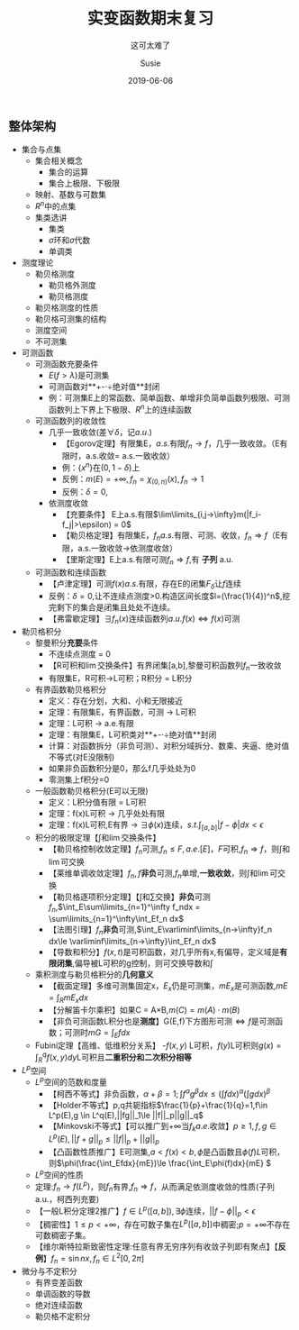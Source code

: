﻿---
layout:     post
title:      实变函数期末复习
subtitle:   这可太难了
date:       2019-06-06
author:     Susie
header-img: img/post-bg-2015.jpg
catalog: true
tags:
    - 统计基础
    - 期末
    - 总结
---

## 整体架构
- 集合与点集
    - 集合相关概念
        - 集合的运算
        - 集合上极限、下极限
    -  映射、基数与可数集
    -  $R^n$中的点集
    -  集类选讲
        -  集类
        -  $\sigma$环和$\sigma$代数
        -  单调类
-  测度理论
    -  勒贝格测度
        -  勒贝格外测度
        -  勒贝格测度
    -   勒贝格测度的性质
    -   勒贝格可测集的结构
    -   测度空间
    -   不可测集
-  可测函数
    - 可测函数充要条件
        -  $E(f>\lambda)$是可测集
        -  可测函数对**+-$\cdot$÷绝对值**封闭
        -  例：可测集E上的常函数、简单函数、单增非负简单函数列极限、可测函数列上下界上下极限、$R^n$上的连续函数
    - 可测函数列的收敛性
        -  几乎一致收敛(差$\forall\delta$，记$a.u.$)
            -  【Egorov定理】有限集E，$a.s.$有限$f_n→f$，几乎一致收敛。（E有限时，a.s.收敛= a.s.一致收敛）
            -  例：{$x^n$}在$(0,1-\delta)$上
            -  反例：$m(E)=+\infty,f_n = \chi_{(0,n)}(x),f_n→1$
            -  反例：$\delta =0$,
        -  依测度收敛
            - 【充要条件】 E上a.s.有限$\lim\limits_{i,j→\infty}m(|f_i-f_j|>\epsilon) = 0$
            - 【勒贝格定理】有限集E，$f_na.s.$有限、可测、收敛，$f_n\Rightarrow f$（E有限，a.s.一致收敛→依测度收敛）
            - 【里斯定理】E上a.s.有限可测$f_n\Rightarrow f$,有 **子列** a.u.
    -  可测函数和连续函数
        - 【卢津定理】可测$f(x)a.s.$有限，存在E的闭集$F_\delta$让$f$连续
        - 反例：$\delta = 0$,让不连续点测度>0.构造区间长度$l=(\frac{1}{4})^n$,挖完剩下的集合是闭集且处处不连续。
        - 【弗雷歇定理】$\exists f_n(x)$连续函数列$a.u.f(x)\iff f(x)$可测
-  勒贝格积分
    - 黎曼积分**充要**条件
        - 不连续点测度 = 0
        - 【R可积和$\lim\limits$交换条件】有界闭集[a,b],黎曼可积函数列$f_n$一致收敛
        - 有限集E，R可积→L可积；R积分 = L积分
    - 有界函数勒贝格积分
        - 定义：存在分划，大和、小和无限接近
        - 定理：有限集E，有界函数，可测 → L可积
        - 定理：L可积 → a.e.有限
        - 定理：有限集E，L可积类对**+-$\cdot$÷绝对值**封闭
        - 计算：对函数拆分（非负可测）、对积分域拆分、数乘、夹逼、绝对值不等式(对E没限制)
        - 如果非负函数积分是0，那么f几乎处处为0
        - 零测集上f积分=0
    - 一般函数勒贝格积分(E可以无限)
        - 定义：L积分值有限 = L可积
        - 定理：f(x)L可积 → 几乎处处有限
        - 定理：f(x)L可积,E有界 → $\exists \phi(x)$连续，$s.t.\int_{[a,b]}|f-\phi|dx<\epsilon$
    - 积分的极限定理【$\int$和$\lim\limits$交换条件】
        - 【勒贝格控制收敛定理】$f_n$可测,$f_n\le F,a.e.[E]，F$可积,$f_n\Rightarrow f$，则$\int$和$\lim$可交换
        - 【莱维单调收敛定理】$f_n,f$**非负**可测,$f_n$单增,**一致收敛**，则$\int$和$\lim$可交换
        - 【勒贝格逐项积分定理】【$\int$和$\sum$交换】**非负**可测$f_n$,$\int_E\sum\limits_{n=1}^\infty f_ndx = \sum\limits_{n=1}^\infty\int_Ef_n dx$    
        - 【法图引理】$f_n$**非负**可测,$\int_E\varliminf\limits_{n→\infty}f_n dx\le \varliminf\limits_{n→\infty}\int_Ef_n dx$
        - 【导数和积分】$f(x,t)$是可积函数，对几乎所有x,有偏导，定义域是**有限闭集**,偏导被L可积的g控制，则可交换导数和$\int$
    - 乘积测度与勒贝格积分的**几何意义**
        - 【截面定理】多维可测集固定x，$E_x$仍是可测集，$mE_x$是可测函数,$mE = \int_RmE_xdx$
        - 【分解笛卡尔乘积】如果C = A×B,$m(C) = m(A)\cdot m(B)$
        - 【非负可测函数L积分也是**测度**】G(E,f)下方图形可测$\iff f$是可测函数；可测时$mG = \int_Efdx$
    - Fubini定理【高维、低维积分关系】
        -$f(x,y)$ L可积，$f(y)$L可积则$g(x) = \int_R^qf(x,y)dy$L可积且**二重积分和二次积分相等**
-  $L^p$空间
    -  $L^p$空间的范数和度量
        - 【柯西不等式】非负函数，$\alpha + \beta =1;\int f^\alpha g^\beta dx\le(\int fdx)^\alpha(\int g dx)^\beta$  
        - 【Holder不等式】p,q共轭指标$\frac{1}{p}+\frac{1}{q}=1,f\in L^p(E),g \in L^q(E),||fg||_1\le ||f||_p||g||_q$
        - 【Minkovski不等式】【可以推广到$+\infty$当$f_ka.e.$收敛】$p\ge 1,f,g\in L^p(E),||f+g||_p\le ||f||_p+||g||_p$
        - 【凸函数性质推广】E可测集,$a<f(x)<b,\phi$是凸函数且$\phi(f)L$可积，则$\phi(\frac{\int_Efdx}{mE})\le \frac{\int_E\phi(f)dx}{mE} $
    -  $L^p$空间的性质
      -  定理:$f_n→f(L^p)$，则$f_n$有界,$f_n\Rightarrow f$，从而满足依测度收敛的性质(子列a.u.，柯西列充要)
      -  【一般L积分定理2推广】$f\in L^p([a,b]),\exists \phi$连续，$||f-\phi||_p<\epsilon$
      -  【稠密性】$1\le p<+\infty$，存在可数子集在$L^p([a,b])$中稠密;$p = +\infty$不存在可数稠密子集。
      -  【维尔斯特拉斯致密性定理:任意有界无穷序列有收敛子列即有聚点】【**反例**】$f_n = \sin nx,f_n\in L^2[0,2\pi]$
-  微分与不定积分
    -  有界变差函数
    -  单调函数的导数
    -  绝对连续函数
    -  勒贝格不定积分

